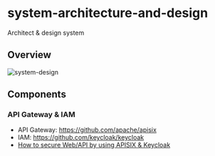 # system-architecture-and-design
Architect & design system

## Overview
![system-design](https://user-images.githubusercontent.com/6086297/207488073-89c26c6f-8855-40e5-a4ae-5ce3a2cb1171.png)

## Components

### API Gateway & IAM
- API Gateway: https://github.com/apache/apisix
- IAM: https://github.com/keycloak/keycloak
- [How to secure Web/API by using APISIX & Keycloak](/apisix+keycloak)
